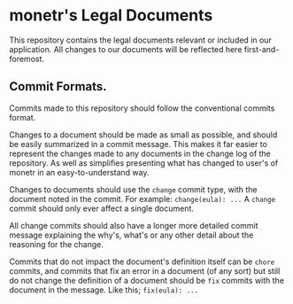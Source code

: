 # monetr's Legal Documents

This repository contains the legal documents relevant or included in our application. All changes to our documents will
be reflected here first-and-foremost.

## Commit Formats.

Commits made to this repository should follow the conventional commits format.

Changes to a document should be made as small as possible, and should be easily summarized in a commit message. This
makes it far easier to represent the changes made to any documents in the change log of the repository. As well as
simplifies presenting what has changed to user's of monetr in an easy-to-understand way.

Changes to documents should use the `change` commit type, with the document noted in the commit. For example:
`change(eula): ...` A `change` commit should only ever affect a single document.

All change commits should also have a longer more detailed commit message explaining the why's, what's or any other
detail about the reasoning for the change.

Commits that do not impact the document's definition itself can be `chore` commits, and commits that fix an error in a 
document (of any sort) but still do not change the definition of a document should be `fix` commits with the document in
the message. Like this; `fix(eula): ...`
